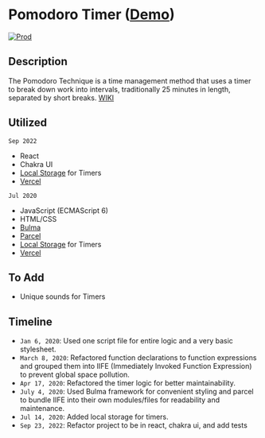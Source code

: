 # Pomodoro Timer ([Demo](https://pomodoro-mauve-eight.vercel.app))

[![Prod](https://github.com/awexli/pomodoro/actions/workflows/master.yml/badge.svg)](https://github.com/awexli/pomodoro/actions/workflows/master.yml)

## Description

The Pomodoro Technique is a time management method that uses a timer to break down work into intervals, traditionally 25 minutes in length, separated by short breaks. [WIKI](https://en.wikipedia.org/wiki/Pomodoro_Technique)

## Utilized

`Sep 2022`

- React
- Chakra UI
- [Local Storage](https://developer.mozilla.org/en-US/docs/Web/API/Storage) for Timers
- [Vercel](https://vercel.com/)

`Jul 2020`

- JavaScript (ECMAScript 6)
- HTML/CSS
- [Bulma](https://bulma.io/)
- [Parcel](https://parceljs.org/)
- [Local Storage](https://developer.mozilla.org/en-US/docs/Web/API/Storage) for Timers
- [Vercel](https://vercel.com/)

## To Add

- Unique sounds for Timers

## Timeline

- `Jan 6, 2020`: Used one script file for entire logic and a very basic stylesheet.
- `March 8, 2020`: Refactored function declarations to function expressions and grouped them into IIFE (Immediately Invoked Function Expression) to prevent global space pollution.
- `Apr 17, 2020`: Refactored the timer logic for better maintainability.
- `July 4, 2020`: Used Bulma framework for convenient styling and parcel to bundle IIFE into their own modules/files for readability and maintenance.
- `Jul 14, 2020`: Added local storage for timers.
- `Sep 23, 2022`: Refactor project to be in react, chakra ui, and add tests
